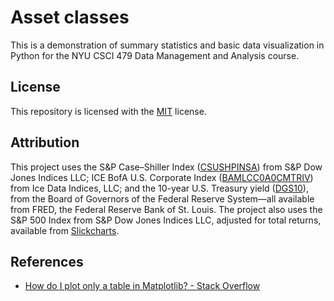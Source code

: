 # Asset classes

This is a demonstration of summary statistics and basic data visualization in
Python for the NYU CSCI 479 Data Management and Analysis course.

## License

This repository is licensed with the [MIT](LICENSE.txt) license.

## Attribution

This project uses the S&P Case–Shiller Index
([CSUSHPINSA](https://fred.stlouisfed.org/series/CSUSHPINSA)) from S&P
Dow Jones Indices LLC; ICE BofA U.S. Corporate Index
([BAMLCC0A0CMTRIV](https://fred.stlouisfed.org/series/BAMLCC0A0CMTRIV)) from
Ice Data Indices, LLC; and the 10-year U.S. Treasury yield
([DGS10](https://fred.stlouisfed.org/series/DGS10)), from the Board of Governors
of the Federal Reserve System—all available from FRED, the Federal Reserve Bank
of St. Louis. The project also uses the S&P 500 Index from S&P Dow Jones Indices
LLC, adjusted for total returns, available from
[Slickcharts](https://www.slickcharts.com/sp500/returns).

## References

- [How do I plot only a table in Matplotlib? - Stack Overflow](https://stackoverflow.com/questions/32137396/how-do-i-plot-only-a-table-in-matplotlib)

